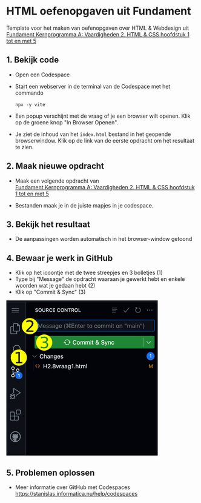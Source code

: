 # HTML oefenopgaven uit Fundament 
Template voor het maken van oefenopgaven over HTML & Webdesign uit \
[Fundament Kernprogramma A: Vaardigheden 2. HTML & CSS hoofdstuk 1 tot en met 5](https://fundament-online.nl/leeromgeving/hoofdstuk.php?id=12181)

## 1. Bekijk code

- Open een Codespace

- Start een webserver in de terminal van de Codespace met het commando 
    ```
    npx -y vite
    ```

- Een popup verschijnt met de vraag of je een browser wilt openen. Klik op de groene knop "In Browser Openen".

- Je ziet de inhoud van het `index.html` bestand in het geopende browserwindow. Klik op de link van de eerste opdracht om het resultaat te zien.


## 2. Maak nieuwe opdracht

- Maak een volgende opdracht van \
    [Fundament Kernprogramma A: Vaardigheden 2. HTML & CSS hoofdstuk 1 tot en met 5](https://fundament-online.nl/leeromgeving/hoofdstuk.php?id=12181)

- Bestanden maak je in de juiste mapjes in je codespace.

## 3. Bekijk het resultaat

- De aanpassingen worden automatisch in het browser-window getoond    

## 4. Bewaar je werk in GitHub

- Klik op het icoontje met de twee streepjes en 3 bolletjes (1)
- Type bij "Message" de opdracht waaraan je gewerkt hebt en enkele woorden wat je gedaan hebt (2)
- Klik op "Commit & Sync" (3)
  
![Commit](README_images/commit_small.png)

## 5. Problemen oplossen

- Meer informatie over GitHub met Codespaces \
    https://stanislas.informatica.nu/help/codespaces
